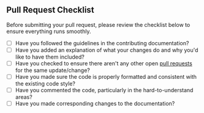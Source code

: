 ## Pull Request Checklist

Before submitting your pull request, please review the checklist below to ensure everything runs smoothly.

 - [ ] Have you followed the guidelines in the contributing documentation?
 - [ ] Have you added an explanation of what your changes do and why you'd like to have them included?
 - [ ] Have you checked to ensure there aren't any other open [pull requests](../../../pulls) for the same update/change?
 - [ ] Have you made sure the code is properly formatted and consistent with the existing code style?
 - [ ] Have you commented the code, particularly in the hard-to-understand areas?
 - [ ] Have you made corresponding changes to the documentation?